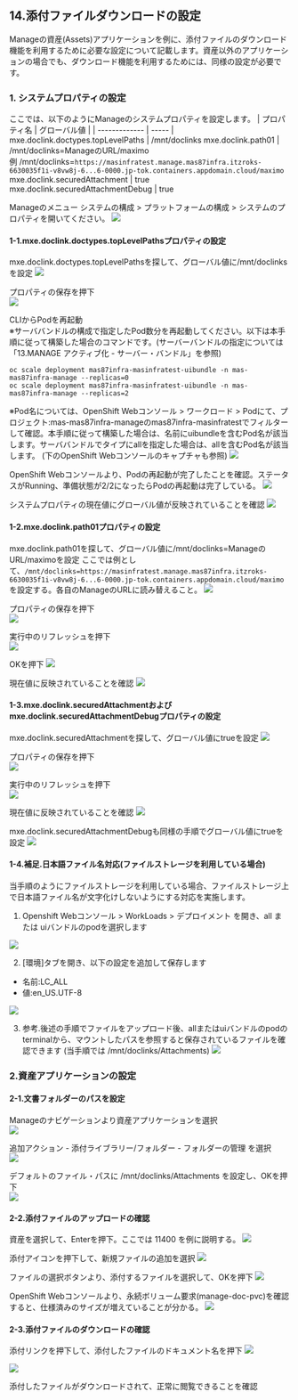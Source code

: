 ## 14.添付ファイルダウンロードの設定

Manageの資産(Assets)アプリケーションを例に、添付ファイルのダウンロード機能を利用するために必要な設定について記載します。資産以外のアプリケーションの場合でも、ダウンロード機能を利用するためには、同様の設定が必要です。

### 1. システムプロパティの設定

ここでは、以下のようにManageのシステムプロパティを設定します。
| プロパティ名       |  グローバル値 |
| ------------- | ----- |
mxe.doclink.doctypes.topLevelPaths  | /mnt/doclinks
mxe.doclink.path01  |  /mnt/doclinks=ManageのURL/maximo<br>例 /mnt/doclinks=`https://masinfratest.manage.mas87infra.itzroks-6630035f1i-v8vw8j-6...6-0000.jp-tok.containers.appdomain.cloud/maximo`
mxe.doclink.securedAttachment  | true
mxe.doclink.securedAttachmentDebug | true

Manageのメニュー システムの構成 > プラットフォームの構成 > システムのプロパティを開いてください。
![](2022-06-07-11-56-27.png)

#### 1-1.mxe.doclink.doctypes.topLevelPathsプロパティの設定
mxe.doclink.doctypes.topLevelPathsを探して、グローバル値に/mnt/doclinksを設定
![](2022-06-07-12-20-52.png)

プロパティの保存を押下  
![](2022-06-07-12-22-10.png)

CLIからPodを再起動  
※サーババンドルの構成で指定したPod数分を再起動してください。以下は本手順に従って構築した場合のコマンドです。(サーバーバンドルの指定については「13.MANAGE アクティブ化 - サーバー・バンドル」を参照)
```
oc scale deployment mas87infra-masinfratest-uibundle -n mas-mas87infra-manage --replicas=0
oc scale deployment mas87infra-masinfratest-uibundle -n mas-mas87infra-manage --replicas=2
```
※Pod名については、OpenShift Webコンソール > ワークロード > Podにて、プロジェクト:mas-mas87infra-manageのmas87infra-masinfratestでフィルターして確認。本手順に従って構築した場合は、名前にuibundleを含むPod名が該当します。サーババンドルでタイプにallを指定した場合は、allを含むPod名が該当します。 (下のOpenShift Webコンソールのキャプチャも参照)
![](2022-06-07-12-22-57.png)

OpenShift Webコンソールより、Podの再起動が完了したことを確認。ステータスがRunning、準備状態が2/2になったらPodの再起動は完了している。
![](2022-06-07-12-24-32.png)

システムプロパティの現在値にグローバル値が反映されていることを確認
![](2022-06-07-12-25-22.png)

#### 1-2.mxe.doclink.path01プロパティの設定
mxe.doclink.path01を探して、グローバル値に/mnt/doclinks=ManageのURL/maximoを設定
ここでは例として、`/mnt/doclinks=https://masinfratest.manage.mas87infra.itzroks-6630035f1i-v8vw8j-6...6-0000.jp-tok.containers.appdomain.cloud/maximo`を設定する。各自のManageのURLに読み替えること。
![](2022-06-07-13-11-27.png)

プロパティの保存を押下  
![](2022-06-07-12-22-10.png)

実行中のリフレッシュを押下  
![](2022-06-07-13-12-22.png)

OKを押下
![](2022-06-07-13-13-00.png)

現在値に反映されていることを確認
![](2022-06-07-13-13-33.png)

#### 1-3.mxe.doclink.securedAttachmentおよびmxe.doclink.securedAttachmentDebugプロパティの設定
mxe.doclink.securedAttachmentを探して、グローバル値にtrueを設定
![](2022-06-07-13-15-39.png)

プロパティの保存を押下  
![](2022-06-07-12-22-10.png)

実行中のリフレッシュを押下  
![](2022-06-07-13-12-22.png)

現在値に反映されていることを確認
![](2022-06-07-13-16-45.png)

mxe.doclink.securedAttachmentDebugも同様の手順でグローバル値にtrueを設定
![](2022-06-07-13-18-09.png)

#### 1-4.補足.日本語ファイル名対応(ファイルストレージを利用している場合)
当手順のようにファイルストレージを利用している場合、ファイルストレージ上で日本語ファイル名が文字化けしないようにする対応を実施します。
1. Openshift Webコンソール > WorkLoads > デプロイメント を開き、all または uiバンドルのpodを選択します
   
![](2022-06-16-11-54-14.png)   

2. [環境]タブを開き、以下の設定を追加して保存します
- 名前:LC_ALL
- 値:en_US.UTF-8

![](2022-06-16-11-56-58.png)

3. 参考.後述の手順でファイルをアップロード後、allまたはuiバンドルのpodのterminalから、マウントしたパスを参照すると保存されているファイルを確認できます (当手順では /mnt/doclinks/Attachments)
![](2022-06-16-11-59-41.png)
   
### 2.資産アプリケーションの設定

#### 2-1.文書フォルダーのパスを設定
Manageのナビゲーションより資産アプリケーションを選択  
![](2022-06-07-14-03-29.png)

追加アクション - 添付ライブラリー/フォルダー - フォルダーの管理 を選択  
![](2022-06-07-14-04-14.png)

デフォルトのファイル・パスに /mnt/doclinks/Attachments を設定し、OKを押下  
![](2022-06-07-14-04-48.png)

#### 2-2.添付ファイルのアップロードの確認
資産を選択して、Enterを押下。ここでは 11400 を例に説明する。
![](2022-06-07-14-07-00.png)

添付アイコンを押下して、新規ファイルの追加を選択
![](2022-06-07-14-07-38.png)

ファイルの選択ボタンより、添付するファイルを選択して、OKを押下
![](2022-06-07-14-08-18.png)

OpenShift Webコンソールより、永続ボリューム要求(manage-doc-pvc)を確認すると、仕様済みのサイズが増えていることが分かる。
![](2022-06-07-14-09-30.png)

#### 2-3.添付ファイルのダウンロードの確認
添付リンクを押下して、添付したファイルのドキュメント名を押下
![](2022-06-07-14-10-47.png)

![](2022-06-07-14-11-12.png)
  
添付したファイルがダウンロードされて、正常に閲覧できることを確認
